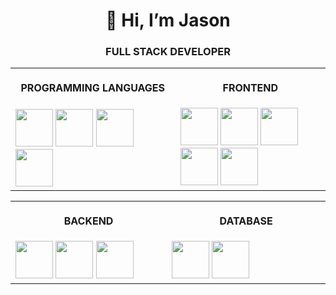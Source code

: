 <h1 align="center">👋 Hi, I’m Jason</h1>
<h3 align="center">FULL STACK DEVELOPER</h3>

<table>
  <tr>
    <th align="center">
      <img width="441" height="1" />
      <p>
        PROGRAMMING LANGUAGES
      </p>
    </th>
    <th align="center">
      <img width="441" height="1" />
      <p>FRONTEND</p>
    </th>
  </tr>
  <tr>
    <td>
      <div>
        <img height="60" src="https://raw.githubusercontent.com/jasonlerit/jasonlerit/main/stack/language/javascript.svg" />
        <img height="60" src="https://raw.githubusercontent.com/jasonlerit/jasonlerit/main/stack/language/typescript.svg" />
        <img height="60" src="https://raw.githubusercontent.com/jasonlerit/jasonlerit/main/stack/language/dart.svg" />
        <img height="60" src="https://raw.githubusercontent.com/jasonlerit/jasonlerit/main/stack/language/php.svg" />
      </div>
    </td>
    <td>
      <div>
        <img height="60" src="https://raw.githubusercontent.com/jasonlerit/jasonlerit/main/stack/frontend/reactjs.svg" />
        <img height="60" src="https://raw.githubusercontent.com/jasonlerit/jasonlerit/main/stack/frontend/nextjs.svg" />
        <img height="60" src="https://raw.githubusercontent.com/jasonlerit/jasonlerit/main/stack/frontend/tailwindcss.svg" />
        <img height="60" src="https://raw.githubusercontent.com/jasonlerit/jasonlerit/main/stack/frontend/redux.svg" />
        <img height="60" src="https://raw.githubusercontent.com/jasonlerit/jasonlerit/main/stack/frontend/flutter.svg" />
      </div>
    </td>
  </tr>
</table>

<table>
  <tr>
    <th align="center">
      <img width="441" height="1" />
      <p>
        BACKEND
      </p>
    </th>
    <th align="center">
      <img width="441" height="1" />
      <p>DATABASE</p>
    </th>
  </tr>
  <tr>
    <td>
      <div>
        <img height="60" src="https://raw.githubusercontent.com/jasonlerit/jasonlerit/main/stack/backend/express.svg">
        <img height="60" src="https://raw.githubusercontent.com/jasonlerit/jasonlerit/main/stack/backend/nodejs.svg">
        <img height="60" src="https://raw.githubusercontent.com/jasonlerit/jasonlerit/main/stack/backend/laravel.png">
      </div>
    </td>
    <td>
      <div>
      <img height="60" src="https://raw.githubusercontent.com/jasonlerit/jasonlerit/main/stack/database/mysql.svg">
      <img height="60" src="https://raw.githubusercontent.com/jasonlerit/jasonlerit/main/stack/database/mongodb.png">
      </div>
    </td>
  </tr>
</table>
